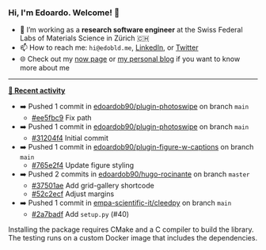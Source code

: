 ### Hi, I'm Edoardo. Welcome! 👋 

- 🔭 I’m working as a **research software engineer** at the Swiss Federal Labs of Materials Science in Zürich 🇨🇭
- 📫 How to reach me: `hi@edobld.me`, [LinkedIn](https://linkedin.com/in/edobld), or [Twitter](https://twitter.com/edobld)
- 🌐 Check out my [now page](https://edoardob.im/now) or [my personal blog](https://blog.edoardob.im) if you want to know more about me

---

**[📰 Recent activity](https://github.com/edoardob90)**
* ➡️ Pushed 1 commit in [edoardob90/plugin-photoswipe](https://github.com/edoardob90/plugin-photoswipe) on branch `main`
  * [#ee5fbc9](https://github.com/edoardob90/plugin-photoswipe/commit/ee5fbc9) Fix path
* ➡️ Pushed 1 commit in [edoardob90/plugin-photoswipe](https://github.com/edoardob90/plugin-photoswipe) on branch `main`
  * [#31204f4](https://github.com/edoardob90/plugin-photoswipe/commit/31204f4) Initial commit
* ➡️ Pushed 1 commit in [edoardob90/plugin-figure-w-captions](https://github.com/edoardob90/plugin-figure-w-captions) on branch `main`
  * [#765e2f4](https://github.com/edoardob90/plugin-figure-w-captions/commit/765e2f4) Update figure styling
* ➡️ Pushed 2 commits in [edoardob90/hugo-rocinante](https://github.com/edoardob90/hugo-rocinante) on branch `master`
  * [#37501ae](https://github.com/edoardob90/hugo-rocinante/commit/37501ae) Add grid-gallery shortcode
  * [#52c2ecf](https://github.com/edoardob90/hugo-rocinante/commit/52c2ecf) Adjust margins
* ➡️ Pushed 1 commit in [empa-scientific-it/cleedpy](https://github.com/empa-scientific-it/cleedpy) on branch `main`
  * [#2a7badf](https://github.com/empa-scientific-it/cleedpy/commit/2a7badf) Add `setup.py` (#40)

Installing the package requires CMake and a C compiler to build the library.
The testing runs on a custom Docker image that includes the dependencies.


